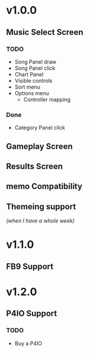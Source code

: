 # v1.0.0
## Music Select Screen
### TODO
- Song Panel draw
- Song Panel click
- Chart Panel
- Visible controls
- Sort menu
- Options menu
    - Controller mapping

### Done
- Category Panel click

## Gameplay Screen

## Results Screen

## memo Compatibility

## Themeing support
*(when I have a whole week)*

# v1.1.0
## FB9 Support

# v1.2.0

## P4IO Support
### TODO
- Buy a P4IO